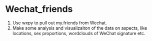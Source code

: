 # Wechat_friends

1. Use wxpy to pull out my.friends from Wechat.   
2. Make some analysis and visualizaiton of the data on aspects, like locations, sex proportions, wordclouds of WeChat signature etc.
